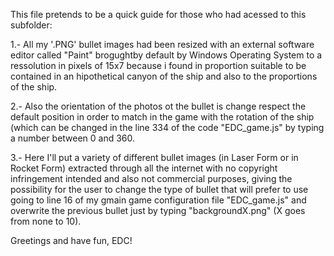 

This file pretends to be a quick guide for those who had acessed to this subfolder:

1.- All my '.PNG' bullet images had been resized with an external software editor called "Paint" brogughtby default by 
Windows Operating System to a ressolution in pixels of 15x7 because i found in proportion suitable to be contained in an hipothetical
canyon of the ship and also to the proportions of the ship.

2.- Also the orientation of the photos ot the bullet is change respect the default position in order to match in the game with the
rotation of the ship (which can be changed in the line 334 of the code "EDC_game.js" by typing a number between 0 and 360.

3.- Here I'll put a variety of different bullet images (in Laser Form or in Rocket Form) extracted through all the internet with no 
copyright infringement intended and also not commercial purposes, giving the possibility for the user to change the type of bullet 
that will prefer to use going to line 16 of my gmain game configuration file "EDC_game.js" and overwrite the previous bullet 
just by typing "backgroundX.png" (X goes from none to 10).

Greetings and have fun, EDC!
